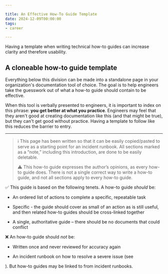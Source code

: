 ```yaml
---

title: An Effective How-To Guide Template
date: 2024-12-09T00:00:00
tags:
- career

---
```


Having a template when writing technical how-to guides can increase clarity and therefore usability.

## A cloneable how-to guide template

Everything below this division can be made into a standalone page in your organization's documentation tool of choice. The goal is to help engineers take the guesswork out of what a how-to guide should contain to be effective.

When this tool is verbally presented to engineers, it is important to index on this phrase: **you get better at what you practice**. Engineers may feel that they aren't good at creating documentation like this (and that might be true), but they can't get good without practice. Having a template to follow like this reduces the barrier to entry.

---

> ℹ️ This page has been written so that it can be easily copied/pasted to serve as a starting point for an incident runbook. All sections marked as a “note,” including this introduction, are done to be easily deletable.
>
> ⚠️ This how-to guide expresses the author’s opinions, as every how-to guide does. There is not a single correct way to write a how-to guide, and not all sections apply to every how-to guide.
>
✅ This guide is based on the following tenets. A how-to guide _should_ be:

-   An ordered list of actions to complete a specific, repeatable task
    
-   Specific - the guide should cover as small of an action as is still useful, and then related how-to guides should be cross-linked together
    
-   A single, authoritative guide – there should be no documents that could conflict
    

❌ An how-to guide should _not_ be:

-   Written once and never reviewed for accuracy again
    
-   An incident runbook on how to resolve a severe issue (see
    

). But how-to guides may be linked to from incident runbooks.
<!--stackedit_data:
eyJoaXN0b3J5IjpbLTgwODI3ODA5OV19
-->